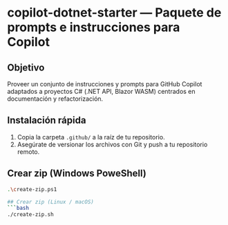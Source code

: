 # copilot-dotnet-starter — Paquete de prompts e instrucciones para Copilot


## Objetivo
Proveer un conjunto de instrucciones y prompts para GitHub Copilot adaptados a proyectos C# (.NET API, Blazor WASM) centrados en documentación y refactorización.


## Instalación rápida
1. Copia la carpeta `.github/` a la raíz de tu repositorio.
2. Asegúrate de versionar los archivos con Git y push a tu repositorio remoto.

## Crear zip (Windows PoweShell)
```bash
.\create-zip.ps1

## Crear zip (Linux / macOS)
```bash
./create-zip.sh

